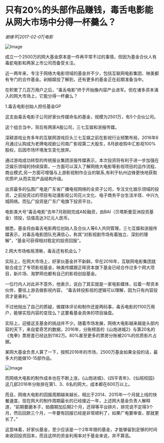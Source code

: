 # 只有20%的头部作品赚钱，毒舌电影能从网大市场中分得一杯羹么？

*谢维平|2017-02-07|电影*

![Image](http://si1.go2yd.com/get-image/0ItHRJPpn4i)

成立一个2500万的网大基金原本是一件再平常不过的事情，但因为基金合伙人有毒蛇电影和两家上市公司而备受关注。

近一两年来，专注于网络大电影领域的基金并不少，包括互联网电影集团、映美都有专门的合作基金。剁椒娱投了解到，还有更多的基金正在前期准备当中。

在积累了几百万用户之后，“毒舌电影”终于开始像内容产业进军。但在诸多资本涌入的网大市场上，它能分得一杯羹么？

1.毒舌电影创始人担任基金GP

这支由毒舌电影子公司好家伙传媒命名的基金，规模为2501万，有5个合伙公司。

这个组合当中，背后有两家A股公司，三七互娱和浙报传媒。

深耕游戏业务多年的互联网游戏巨头三七互娱之前在影视行业频繁布局，2016年6月通过认购成为老牌电视剧公司南广影视第二大股东，8月欲收购中汇影视100%股权，后因市场环境发生变化放弃。

通过游戏成功转型的传统报业集团浙报传媒表示，本次投资将有利于进一步加强在泛娱乐领域的持续探索，一方面可以深入了解网络大电影等影视项目的运作流程、商业模式,另一方面可增强与上游影视制作企业的联系,有利于杭州边锋更快地获取优质IP,从而实现产品结构升级。

出资最多的弘图广电是广东省广播电视网络的全资子公司，专注文化娱乐领域的投资，之前投资过的项目有动漫影视公司花火文化、电子商务平台生活半径、中兴九城网络。而弘广投资是广东广电旗下投资平台。

电影类大号“毒舌电影”去年7月刚刚完成A轮融资，由BAI（贝塔斯曼亚洲投资基金）领投，估值高达3亿元人民币。

据悉，基金将由毒舌电影两位创始人及合伙人等6人共同管理，三七互娱和浙报传媒表示，对毒舌电影团队充满信心，称其“对影视剧市场有着独立、深刻的理解”，“基金可获得相对稳定的投资回报”。

2.网大市场格局清晰，毒舌还有机会么？

实际上，在网大市场上，好家伙基金并不新鲜。早在2016年，互联网电影集团就联合成立了专项影视基金，映美传媒跟正晖资本旗下基金已经合作过多个网大项目，新片场、淘梦网也都有自己的影视创投基金。

一位行内人对此并不意外，他表示，说白了其实就是一家电影媒体，拉着一帮资本伙伴，要往上游去做影视内容， “毒舌转投影视的逻辑可以理解，因为只有内容投资才是暴利。”

不过他抛出了自己的质疑，做媒体评论和制作还是两码事，毒舌电影的1100万用户，能够实现内容的变现么？这要看基金具体的项目操盘。

实际上，迎接这支基金的挑战并不少。随着市场发展，网络大电影越来越是头部内容的天下，来自爱奇艺的数据，2016年，分账榜首的《山炮进城2》与第20名的《鬼拳》票房差已经达到1182万。80%甚至更多的票房分账被20%的优质影片占据。

某网大基金负责人算了一下，按照2016年的市场，2500万基金如果全投的话，最多大约能做10-15部作品。

![Image](http://si1.go2yd.com/get-image/0ItHRKvjk1Y)

而网络大电影的制作成本也在不断上涨，《山炮进城》、《四平青年》、《仙班校园》这几部2016年分账排在第1、3、6名的网大，成本都在600万以上。

而且，网络大电影的回报周期越来越长，相比于2014、2015年一个月就上线的快餐速度，现在网大的制作周期最长的已经接近一年，上述网大基金负责人解释道，“前期要磨本子，拍摄期加后期2个月，还得等平台排片，排完说不定得3个月，然后回款三个月，一年要有回报已经是非常顺利了，如果广电要审查，那就更长了。”

这意味着，好家伙基金，至少应该是一个2年年限的基金，才能够留到足够的时间来收回投资回本，而且这样的资金利用率对于基金来说，并不算高。

